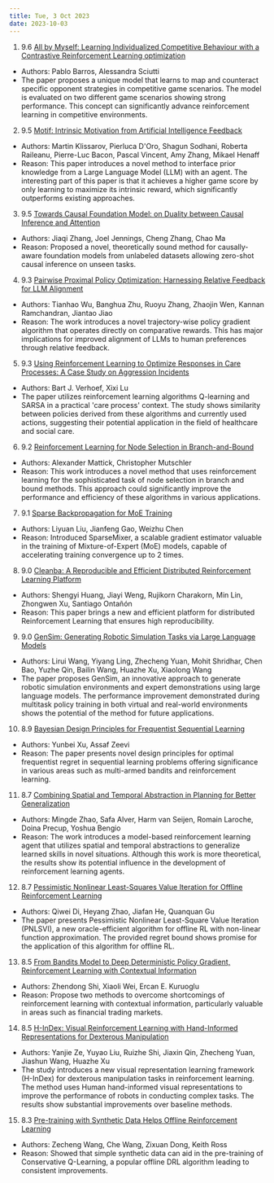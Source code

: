 ```yaml
---
title: Tue, 3 Oct 2023
date: 2023-10-03
---
```

1. 9.6 [All by Myself: Learning Individualized Competitive Behaviour with a Contrastive Reinforcement Learning optimization](https://arxiv.org/abs/2310.00964)
* Authors: Pablo Barros, Alessandra Sciutti
* The paper proposes a unique model that learns to map and counteract specific opponent strategies in competitive game scenarios. The model is evaluated on two different game scenarios showing strong performance. This concept can significantly advance reinforcement learning in competitive environments.

2. 9.5 [Motif: Intrinsic Motivation from Artificial Intelligence Feedback](https://arxiv.org/abs/2310.00166)
* Authors: Martin Klissarov, Pierluca D'Oro, Shagun Sodhani, Roberta Raileanu, Pierre-Luc Bacon, Pascal Vincent, Amy Zhang, Mikael Henaff
* Reason: This paper introduces a novel method to interface prior knowledge from a Large Language Model (LLM) with an agent. The interesting part of this paper is that it achieves a higher game score by only learning to maximize its intrinsic reward, which significantly outperforms existing approaches.

3. 9.5 [Towards Causal Foundation Model: on Duality between Causal Inference and Attention](https://arxiv.org/abs/2310.00809)
- Authors: Jiaqi Zhang, Joel Jennings, Cheng Zhang, Chao Ma
- Reason: Proposed a novel, theoretically sound method for causally-aware foundation models from unlabeled datasets allowing zero-shot causal inference on unseen tasks.

4. 9.3 [Pairwise Proximal Policy Optimization: Harnessing Relative Feedback for LLM Alignment](https://arxiv.org/abs/2310.00212)
* Authors: Tianhao Wu, Banghua Zhu, Ruoyu Zhang, Zhaojin Wen, Kannan Ramchandran, Jiantao Jiao
* Reason: The work introduces a novel trajectory-wise policy gradient algorithm that operates directly on comparative rewards. This has major implications for improved alignment of LLMs to human preferences through relative feedback.

5. 9.3 [Using Reinforcement Learning to Optimize Responses in Care Processes: A Case Study on Aggression Incidents](https://arxiv.org/abs/2310.00981)
* Authors: Bart J. Verhoef, Xixi Lu
* The paper utilizes reinforcement learning algorithms Q-learning and SARSA in a practical 'care process' context. The study shows similarity between policies derived from these algorithms and currently used actions, suggesting their potential application in the field of healthcare and social care.

6. 9.2 [Reinforcement Learning for Node Selection in Branch-and-Bound](https://arxiv.org/abs/2310.00112)
* Authors: Alexander Mattick, Christopher Mutschler
* Reason: This work introduces a novel method that uses reinforcement learning for the sophisticated task of node selection in branch and bound methods. This approach could significantly improve the performance and efficiency of these algorithms in various applications.

7. 9.1 [Sparse Backpropagation for MoE Training](https://arxiv.org/abs/2310.00811)
- Authors: Liyuan Liu, Jianfeng Gao, Weizhu Chen
- Reason: Introduced SparseMixer, a scalable gradient estimator valuable in the training of Mixture-of-Expert (MoE) models, capable of accelerating training convergence up to 2 times.

8. 9.0 [Cleanba: A Reproducible and Efficient Distributed Reinforcement Learning Platform](https://arxiv.org/abs/2310.00036)
* Authors: Shengyi Huang, Jiayi Weng, Rujikorn Charakorn, Min Lin, Zhongwen Xu, Santiago Ontañón
* Reason: This paper brings a new and efficient platform for distributed Reinforcement Learning that ensures high reproducibility.

9. 9.0 [GenSim: Generating Robotic Simulation Tasks via Large Language Models](https://arxiv.org/abs/2310.01361)
* Authors: Lirui Wang, Yiyang Ling, Zhecheng Yuan, Mohit Shridhar, Chen Bao, Yuzhe Qin, Bailin Wang, Huazhe Xu, Xiaolong Wang
* The paper proposes GenSim, an innovative approach to generate robotic simulation environments and expert demonstrations using large language models. The performance improvement demonstrated during multitask policy training in both virtual and real-world environments shows the potential of the method for future applications.

10. 8.9 [Bayesian Design Principles for Frequentist Sequential Learning](https://arxiv.org/abs/2310.00806)
- Authors: Yunbei Xu, Assaf Zeevi
- Reason: The paper presents novel design principles for optimal frequentist regret in sequential learning problems offering significance in various areas such as multi-armed bandits and reinforcement learning.

11. 8.7 [Combining Spatial and Temporal Abstraction in Planning for Better Generalization](https://arxiv.org/abs/2310.00229)
* Authors: Mingde Zhao, Safa Alver, Harm van Seijen, Romain Laroche, Doina Precup, Yoshua Bengio
* Reason: The work introduces a model-based reinforcement learning agent that utilizes spatial and temporal abstractions to generalize learned skills in novel situations. Although this work is more theoretical, the results show its potential influence in the development of reinforcement learning agents.

12. 8.7 [Pessimistic Nonlinear Least-Squares Value Iteration for Offline Reinforcement Learning](https://arxiv.org/abs/2310.01380)
* Authors: Qiwei Di, Heyang Zhao, Jiafan He, Quanquan Gu
* The paper presents Pessimistic Nonlinear Least-Square Value Iteration (PNLSVI), a new oracle-efficient algorithm for offline RL with non-linear function approximation. The provided regret bound shows promise for the application of this algorithm for offline RL.

13. 8.5 [From Bandits Model to Deep Deterministic Policy Gradient, Reinforcement Learning with Contextual Information](https://arxiv.org/abs/2310.00642)
- Authors: Zhendong Shi, Xiaoli Wei, Ercan E. Kuruoglu
- Reason: Propose two methods to overcome shortcomings of reinforcement learning with contextual information, particularly valuable in areas such as financial trading markets.

14. 8.5 [H-InDex: Visual Reinforcement Learning with Hand-Informed Representations for Dexterous Manipulation](https://arxiv.org/abs/2310.01404)
* Authors: Yanjie Ze, Yuyao Liu, Ruizhe Shi, Jiaxin Qin, Zhecheng Yuan, Jiashun Wang, Huazhe Xu
* The study introduces a new visual representation learning framework (H-InDex) for dexterous manipulation tasks in reinforcement learning. The method uses Human hand-informed visual representations to improve the performance of robots in conducting complex tasks. The results show substantial improvements over baseline methods.

15. 8.3 [Pre-training with Synthetic Data Helps Offline Reinforcement Learning](https://arxiv.org/abs/2310.00771)
- Authors: Zecheng Wang, Che Wang, Zixuan Dong, Keith Ross
- Reason: Showed that simple synthetic data can aid in the pre-training of Conservative Q-Learning, a popular offline DRL algorithm leading to consistent improvements.

